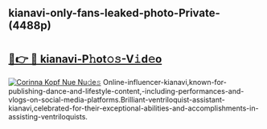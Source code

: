 ## kianavi-only-fans​-leaked-photo​-Private-(4488p)


# <h2><a href="https://mediaupload.pro?title=kianavi&ref=git">🔗👉 🔴 kianavi-P𝚑ot𝚘𝚜-V𝚒d𝚎o</a></h2>

[![Corinna Kopf Nue Nu𝚍e𝚜](https://i.imgur.com/0qMVB7G.gif)](https://mediaupload.pro?title=kianavi&ref=git)
Online-influencer-kianavi,known-for-publishing-dance-and-lifestyle-content,-including-performances-and-vlogs-on-social-media-platforms.Brilliant-ventriloquist-assistant-kianavi,celebrated-for-their-exceptional-abilities-and-accomplishments-in-assisting-ventriloquists.  
